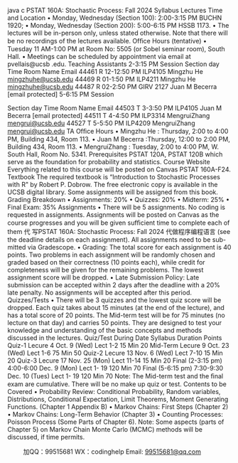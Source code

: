 java c
PSTAT 160A: Stochastic Process: Fall 2024 
Syllabus
Lectures Time and Location 
• Monday, Wednesday   (Section   100):   2:00-3:15   PM   BUCHN   1920;
• Monday, Wednesday   (Section   200):   5:00-6:15 PM   HSSB   1173.
•    The   lectures   will   be   in-person   only, unless   stated   otherwise.
Note that there will be no recordings of the lectures available.
Ofﬁce Hours (tentative) 
• Tuesday   11 AM-1:00 PM   at   Room   No:   5505 (or   Sobel   seminar   room),   South   Hall.
• Meetings can be scheduled by appointment via email at pvellais@ucsb   .edu.
Teaching Assistants 
2-3:15 PM Session 
Section 
day 
Time 
Room 
Name 
Email 
44461 
R 
12-12:50 PM 
ILP4105 
Mingzhu He 
mingzhuhe@ucsb.edu 
44469 
R 
01-1:50 PM 
ILP4211 
Mingzhu He 
mingzhuhe@ucsb.edu 
44487 
R 
02-2:50 PM 
GIRV   2127 
Juan M Becerra [email   protected] 
5-6:15 PM Session 




Section day 
Time 
Room 
Name 
Email 
44503                T 
3-3:50 PM 
ILP4105 
Juan M Becerra [email   protected] 
44511                T 
4-4:50 PM 
ILP3314 
MengruiZhang 
mengrui@ucsb.edu 
44527                T 
5-5:50 PM 
ILP4209 
MengruiZhang 
mengrui@ucsb.edu 
TA Ofﬁce Hours 
• Mingzhu   He   :   Thursday, 2:00 to   4:00 PM, Building   434, Room   113.
• Juan   M   Becerra   :Thursday,   12:00 to   2:00 PM, Building   434, Room   113.
• MengruiZhang   :   Tuesday, 2:00 to   4:00 PM, W. South   Hall, Room   No.   5341.
Prerequisites 
PSTAT   120A, PSTAT   120B   which   serve   as   the   foundation   for   probability   and   statistics.
Course Website 
Everything   related   to   this   course   will   be   posted   on   Canvas   PSTAT   160A-F24.
Textbook The required textbook is   “Introduction to Stochastic Processes with R" by   Robert   P.   Dobrow.    The   free   electronic   copy   is   available   in   the   UCSB   digital   library.    Some   assignments   will   be   assigned   from   this   book.
Grading Breakdown 
• Assignments:   20%
• Quizzes:   20%
• Midterm:   25%
• Final   Exam:   35%
Assignments 
•    There   will   be   5   assignments.    No   coding   is   requested   in   assignments.    Assignments   will   be   posted   on   Canvas   as the   course progresses   and you   will be   given   sufﬁcient   time   to   complete   each   of them  代 写PSTAT 160A: Stochastic Process: Fall 2024
代做程序编程语言 (see the   deadline   details   on each   assignment).    All   assignments need to be   sub-   mitted via Gradescope.
•    Grading:   The total   score for each assignment is   40   points.   Two   problems   in   each   assignment   will be randomly chosen and graded based   on their   correctness   (10   points   each),   while   credit   for completeness will be given for the remaining problems.   The lowest assignment   score will   be dropped.
•    Late   Submission   Policy:    Late   submission   can   be   accepted   within   2   days   after   the   deadline   with   a   20% late   penalty.   No   assignments   will   be   accepted   after   this   period.
Quizzes/Tests 
•    There   will   be   3 quizzes   and   the   lowest   quiz   score   will   be   dropped.   Each   quiz   takes   about   15   minutes   (at   the   end   of   the   lecture),   and   has   a   total   score   of   20   points.   The   Mid-term   test   will be   for   75 minutes   (no   lecture   on   that   day) and   carries   50 points.   They   are   designed   to   test   your knowledge and understanding of the basic concepts and methods discussed in the lectures.
Quiz/Test 
During 
Date 
Syllabus 
Duration Points 
Quiz-1 
Lecure   4 
Oct. 9 (Wed) 
Lect 1-2 
15 Min 
20 
Mid-Term 
Lecure 9 
Oct. 23 (Wed) 
Lect 1-6 
75 Min 
50 
Quiz-2 
Lecure 13 
Nov. 6 (Wed) 
Lect   7-10 
15 Min 
20 
Quiz-3 
Lecure 17 
Nov. 25 (Mon) 
Lect 11-14 
15 Min 
20 
Final   (2-3:15 pm) 
4:00-6:00 
Dec. 9 (Mon) 
Lect 1- 19 
120 Min 
70 
Final   (5-6:15 pm) 
7:30-9:30 
Dec. 10 (Tues) 
Lect 1- 19 
120 Min 
70 
Note: The   Mid-term   test   and   the ﬁnal   exam   are   cumulative.   There   will   be   no   make   up   quiz   or   test.
Contents to be Covered 
•    Probability   Review:    Conditional   Probability,   Random   variables,   Distributions,    Conditional   Expectation, Limit   Theorems, Moment   Generating   Functions.   (Chapter   1  Appendix   B)
• Markov   Chains:   First   Steps   (Chapter   2)
• Markov   Chains:   Long-Term   Behavior   (Chapter   3)
• Counting   Processes:   Poisson   Process   (Some   Parts   of   Chapter   6).
Note: Some aspects   (parts of Chapter 5) on Markov   Chain   Monte   Carlo   (MCMC)   methods   will   be   discussed, if time permits.



         
加QQ：99515681  WX：codinghelp  Email: 99515681@qq.com
